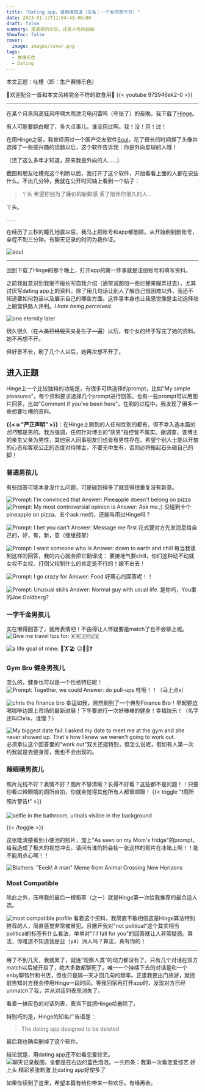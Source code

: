 ```yaml
---
title: "Dating app，谁用谁知道（又名：一个女的想不开）"
date: 2023-01-17T11:54:43-08:00
draft: false
summary: 是道德的沦丧，还是人性的扭曲
ShowToc: false
cover:
  image: images/cover.png
tags:
  - 赛博乐色
  - Dating
---
```


本文正题：吐槽（即：生产赛博乐色）

🎵欢迎配合一首和本文风格完全不符的歌食用🎵
{{< youtube 97S946ek2-0 >}}

---

在某个月黑风高狂风呼啸大雨滂沱电闪雷鸣（夸张了）的夜晚，我下载了[Hinge](https://hinge.co/)。

有人可能要翻白眼了，多大点事儿，谁没用过啊。我！没！用！过！

在用Hinge之前，我曾经用过一个国产交友软件[Soul](https://www.soulapp.cn/)。花了很长的时间捏了头像并选择了一些感兴趣的话题以后，这个软件告诉我：你是外向星球的人哦！

（活了这么多年才知道，原来我是外向的人……）

截图和朋友吐槽完这个判断以后，我打开了这个软件，开始看看上面的人都在说些什么。不出几分钟，我就在公开时间轴上看到一个帖子：

> 丫头 希望你别为了廉价的新鲜感 丢了陪伴你很久的人…

丫头。

……

在经历了三秒的瞳孔地震以后，我马上把账号和app都删除。从开始刷到删账号，全程不到三分钟。有聊天记录的时间为我作证。

![soul](./images/soul.jpg#center)

---

回到下载了Hinge的那个晚上，打开app的第一件事就是注册账号和填写资料。

之前我就意识到我很不擅长写自我介绍（通常试图加一些烂梗来糊弄过去），尤其讨厌写dating app上的资料。除了用几句话让别人了解自己很困难以外，我还不知道要如何包装以及展示自己的哪些方面。这件事本身也让我感觉像是主动选择站上橱窗供路人评判。*I hate being perceived.*

![one eternity later](./images/one-eternity-later.jpg)

很久很久（~~在人类已经毁灭又复生了一遍~~）以后，有个女的终于写完了她的资料。她不再想不开。

但好景不长，刷了几个人以后，她再次想不开了。

## 进入正题

Hinge上一个比较独特的功能是，有很多可供选择的prompt，比如"My simple pleasures"，每个资料要求选择几个prompt进行回答。也有一些prompt可以用图片回答，比如"Comment if you've been here"。在刷的过程中，我发现了~~很多~~一些想要吐槽的资料。

**{{< u "严正声明" >}}**：在Hinge上刷到的人任何性别的都有，但不幸入选本篇的*恰巧*都是男的。我方强调，任何针对博主的“厌男”指控皆不属实。据调查，该博主的亲生父亲为男性，其他家人同事朋友们也皆有男性存在。希望个别人士能以开放的心态和客观公正的态度对待博主，不要无中生有，否则必将搬起石头砸自己的脚！

### 普通男孩儿

有些回答可能本身没什么问题，可是碰到得多了就显得很重复没有新意。

![Prompt: I'm convinced that Answer: Pineapple doesn't belong on pizza](images/pineapple.jpg)
![Prompt: My most controversial opinion is Answer: Ask me.;)](./images/ask-me.jpg)
没碰到十个pineapple on pizza、五个ask me的，还能叫用过Hinge吗？

![Prompt: I bet you can't Answer: Message me first](./images/message.jpg)
花式要对方先发消息给自己的，好，有，新，意（缓缓鼓掌）

![Prompt: I want someone who Is Answer: down to earth and chill](./images/chill.jpg)
每当我读到这样的回答，我的内心就会把它翻译成：
要接地气要chill，你们这种动不动就女权不女权、打倒父权制什么的肯定是不行的！嫁不出去！

![Prompt: I go crazy for Answer: Food](./images/food.jpg)
好用心的回答呢！！

![Prompt: Unusual skills Answer: Normal guy with usual life.](./images/normal.jpg)
是你吗，You里的Joe Goldberg?

### 一字千金男孩儿
实在懒得回答了，就用表情吧！不由得让人怀疑要是match了也不会聊上呢。
![Give me travel tips for: 🇰🇷🇯🇵🇺🇸](./images/travel-tips.jpg)

![a life goal of mine: 🍣🏋️🏖](./images/gym.jpg)
😐🤷‍♀️❓

### Gym Bro 健身男孩儿
怎么的，健身也可以是一个性格特征呢！
![Prompt: Together, we could Answer: do pull-ups](./images/pull-ups.jpg)
哇哦！！（马上点x）

![chris the finance bro](./images/finance-bro.jpg)
幸运如我，居然刷到了一个典型Finance Bro！早起要边喝咖啡边跟上市场的最新进展！下午要进行一次好棒棒的健身！幸福快乐！（名字还叫Chris，谁懂？）

![My biggest date fail: I asked my date to meet me at the gym and she never showed up. That's how I knew we weren't going to work out.](./images/work-out.jpg)
必须承认这个回答里的"work out"双关还挺特别，但怎么说呢，假如有人第一次约我就是去健身房，我也不会出现的。

### 辣眼睛男孩儿

照片光线不好？表情不好？图片不够清晰？长得不好看？这些都不是问题！！只要你看过辣眼睛的厕所自拍，你就会觉得其他所有人都很顺眼！
{{< toggle "❗️厕所照片警告❗️" >}}

![selfie in the bathroom, urinals visible in the background](./images/fridge.jpg)

{{< /toggle >}}

这张能清楚看到小便池的照片，加上"As seen on my Mom's fridge"的prompt，给我造成了极大的视觉冲击。请问有谁的妈会挂一张这样的照片在冰箱上啊！！能不能用点心啊！！

![Blathers: "Eeek! A man" Meme from Animal Crossing New Horizons](./images/eeek-a-man.jpg)

### Most Compatible
除此之外，压垮我的最后一根稻草（之一）就是Hinge第一次给我推荐的最合适人选。

![most compatible profile](./images/most-compatible.jpg)
看着这个资料，我简直不敢相信这是Hinge算法特别推荐的人，简直感觉非常被冒犯。且撇开我对"not political"这个其实相当political的标签有什么看法，单单对"I'll fall for you"的回答就让人非常疑惑。算法，你难道不知道我是亚（yǎ）洲人吗？算法，真有你的！

---

用了不到几天，我就累了，就连“观察人类”的动力都没有了。只有几个对话在双方match以后被开启了，绝大多数都聊死了。唯一一个持续下去的对话是和一个enby聊钩针和书店，但也只是隔一天才回几句的频率。正逢我要出门旅游，就提前告知对方我会停用Hinge一段时间。等我回家再打开app时，发现对方已经unmatch了我，并从对话列表里消失了。

看着一排灰色的对话列表，我当下就把Hinge给删除了。

特别巧的是，Hinge的知名广告语是：
> The dating app designed to be deleted

最后我也确实删掉了这个软件。

结论就是，用dating app还不如看恋爱综艺。
![聊天记录截图，全都是在右边的蓝色泡泡，一共四条：我第一次看恋爱综艺 好上头 精彩紧张刺激 比dating app好使多了](./images/conclusion.jpg)

如果你读到了这里，希望本篇有给你带来一些欢乐。有缘再会。